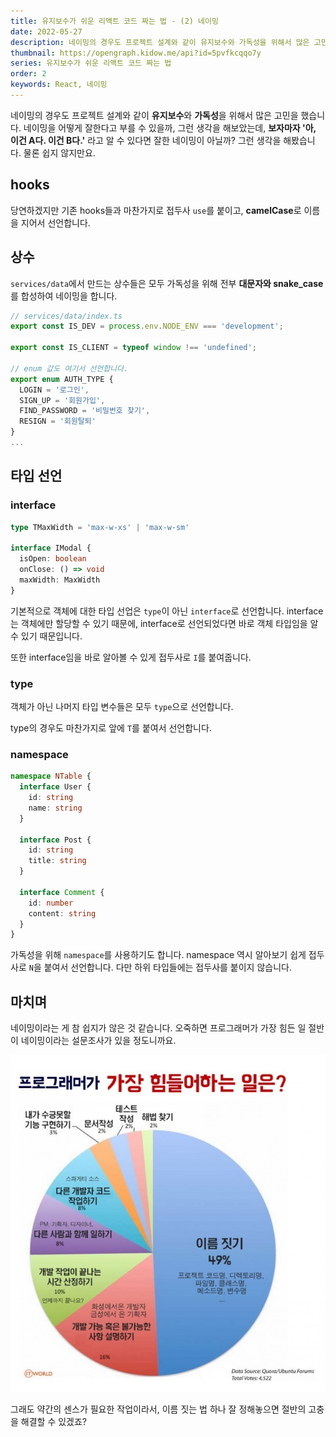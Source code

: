 ```yaml
---
title: 유지보수가 쉬운 리액트 코드 짜는 법 - (2) 네이밍
date: 2022-05-27
description: 네이밍의 경우도 프로젝트 설계와 같이 유지보수와 가독성을 위해서 많은 고민을 했습니다.
thumbnail: https://opengraph.kidow.me/api?id=5pvfkcqqo7y
series: 유지보수가 쉬운 리액트 코드 짜는 법
order: 2
keywords: React, 네이밍
---
```


<!-- toc -->

네이밍의 경우도 프로젝트 설계와 같이 **유지보수**와 **가독성**을 위해서 많은 고민을 했습니다. 네이밍을 어떻게 잘한다고 부를 수 있을까, 그런 생각을 해보았는데, **보자마자 '아, 이건 A다. 이건 B다.'** 라고 알 수 있다면 잘한 네이밍이 아닐까? 그런 생각을 해봤습니다. 물론 쉽지 않지만요.

## hooks

당연하겠지만 기존 hooks들과 마찬가지로 접두사 `use`를 붙이고, **camelCase**로 이름을 지어서 선언합니다.

## 상수

`services/data`에서 만드는 상수들은 모두 가독성을 위해 전부 **대문자와 snake_case**를 합성하여 네이밍을 합니다.

```typescript
// services/data/index.ts
export const IS_DEV = process.env.NODE_ENV === 'development';

export const IS_CLIENT = typeof window !== 'undefined';

// enum 값도 여기서 선언합니다.
export enum AUTH_TYPE {
  LOGIN = '로그인',
  SIGN_UP = '회원가입',
  FIND_PASSWORD = '비밀번호 찾기',
  RESIGN = '회원탈퇴'
}
...
```

## 타입 선언

### interface

```typescript
type TMaxWidth = 'max-w-xs' | 'max-w-sm'

interface IModal {
  isOpen: boolean
  onClose: () => void
  maxWidth: MaxWidth
}
```

기본적으로 객체에 대한 타입 선업은 `type`이 아닌 `interface`로 선언합니다. interface는 객체에만 할당할 수 있기 때문에, interface로 선언되었다면 바로 객체 타입임을 알 수 있기 때문입니다.

또한 interface임을 바로 알아볼 수 있게 접두사로 `I`를 붙여줍니다.

### type

객체가 아닌 나머지 타입 변수들은 모두 `type`으로 선언합니다.

type의 경우도 마찬가지로 앞에 `T`를 붙여서 선언합니다.

### namespace

```typescript
namespace NTable {
  interface User {
    id: string
    name: string
  }

  interface Post {
    id: string
    title: string
  }

  interface Comment {
    id: number
    content: string
  }
}
```

가독성을 위해 `namespace`를 사용하기도 합니다. namespace 역시 알아보기 쉽게 접두사로 `N`을 붙여서 선언합니다. 다만 하위 타입들에는 접두사를 붙이지 않습니다.

## 마치며

네이밍이라는 게 참 쉽지가 않은 것 같습니다. 오죽하면 프로그래머가 가장 힘든 일 절반이 네이밍이라는 설문조사가 있을 정도니까요.

![네이밍이 절반...](quora.jpg)

그래도 약간의 센스가 필요한 작업이라서, 이름 짓는 법 하나 잘 정해놓으면 절반의 고충을 해결할 수 있겠죠?
